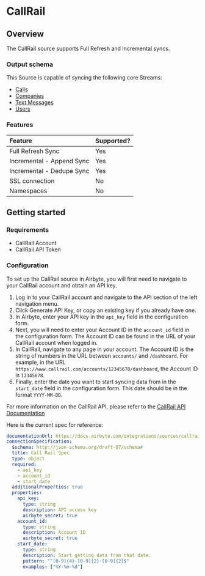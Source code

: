 # CallRail

## Overview

The CallRail source supports Full Refresh and Incremental syncs.

### Output schema

This Source is capable of syncing the following core Streams:

- [Calls](https://apidocs.callrail.com/#calls)
- [Companies](https://apidocs.callrail.com/#companies)
- [Text Messages](https://apidocs.callrail.com/#text-messages)
- [Users](https://apidocs.callrail.com/#users)

### Features

| Feature                     | Supported? |
| :--------------------------|:-----------|
| Full Refresh Sync           | Yes        |
| Incremental - Append Sync   | Yes        |
| Incremental - Dedupe Sync   | Yes        |
| SSL connection              | No         |
| Namespaces                  | No         |

## Getting started

### Requirements

- CallRail Account
- CallRail API Token

### Configuration

To set up the CallRail source in Airbyte, you will first need to navigate to your CallRail account and obtain an API key. 

1. Log in to your CallRail account and navigate to the API section of the left navigation menu.
2. Click Generate API Key, or copy an existing key if you already have one.
3. In Airbyte, enter your API key in the `api_key` field in the configuration form.
4. Next, you will need to enter your Account ID in the `account_id` field in the configuration form. The Account ID can be found in the URL of your CallRail account when logged in. 
5. In CallRail, navigate to any page in your account. The Account ID is the string of numbers in the URL between `accounts/` and `/dashboard`. For example, in the URL `https://www.callrail.com/accounts/12345678/dashboard`, the Account ID is `12345678`.
6. Finally, enter the date you want to start syncing data from in the `start_date` field in the configuration form. This date should be in the format `YYYY-MM-DD`. 

For more information on the CallRail API, please refer to the [CallRail API Documentation](https://apidocs.callrail.com/docs/introduction) 

Here is the current spec for reference:

```yaml
documentationUrl: https://docs.airbyte.com/integrations/sources/callrail
connectionSpecification:
  $schema: http://json-schema.org/draft-07/schema#
  title: Call Rail Spec
  type: object
  required:
    - api_key
    - account_id
    - start_date
  additionalProperties: true
  properties:
    api_key:
      type: string
      description: API access key
      airbyte_secret: true
    account_id:
      type: string
      description: Account ID
      airbyte_secret: true
    start_date:
      type: string
      description: Start getting data from that date.
      pattern: "^[0-9]{4}-[0-9]{2}-[0-9]{2}$"
      examples: ["%Y-%m-%d"]
```